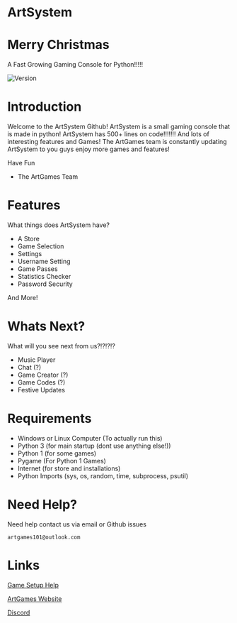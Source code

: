 # ArtSystem
# Merry Christmas
A Fast Growing Gaming Console for Python!!!!!

![Version](https://img.shields.io/badge/Version-v1.8-blue.svg?style=social)

# Introduction

Welcome to the ArtSystem Github!
ArtSystem is a small gaming console that is made in python!
ArtSystem has 500+ lines on code!!!!!!!
And lots of interesting features and Games!
The ArtGames team is constantly updating ArtSystem to you guys enjoy more games
and features!

Have Fun

- The ArtGames Team

# Features

What things does ArtSystem have?

* A Store
* Game Selection
* Settings
* Username Setting
* Game Passes
* Statistics Checker
* Password Security

And More!


# Whats Next?
What will you see next from us?!?!?!?

* Music Player
* Chat (?)
* Game Creator (?)
* Game Codes (?)
* Festive Updates

# Requirements

* Windows or Linux Computer  (To actually run this)
* Python 3 (for main startup (dont use anything else!))
* Python 1 (for some games)
* Pygame (For Python 1 Games)
* Internet (for store and installations)
* Python Imports (sys, os, random, time, subprocess, psutil)

# Need Help?

Need help contact us via email or Github issues

`artgames101@outlook.com`


# Links

[Game Setup Help](https://github.com/ArtGames101/ArtSystem/wiki)


[ArtGames Website](http://artgames101.webstarts.com/)


[Discord](https://discord.gg/ThYkXk4)
